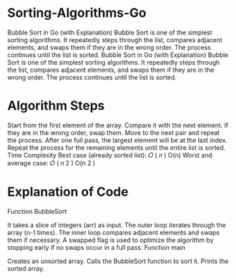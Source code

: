 # Sorting-Algorithms-Go
Bubble Sort in Go (with Explanation) Bubble Sort is one of the simplest sorting algorithms. It repeatedly steps through the list, compares adjacent elements, and swaps them if they are in the wrong order. The process continues until the list is sorted.
Bubble Sort in Go (with Explanation)
Bubble Sort is one of the simplest sorting algorithms. It repeatedly steps through the list, compares adjacent elements, and swaps them if they are in the wrong order. The process continues until the list is sorted.

# Algorithm Steps
Start from the first element of the array.
Compare it with the next element. If they are in the wrong order, swap them.
Move to the next pair and repeat the process.
After one full pass, the largest element will be at the last index.
Repeat the process for the remaining elements until the entire list is sorted.
Time Complexity
Best case (already sorted list): 
𝑂
(
𝑛
)
O(n)
Worst and average case: 
𝑂
(
𝑛
2
)
O(n 
2
 )

# Explanation of Code
Function BubbleSort

It takes a slice of integers (arr) as input.
The outer loop iterates through the array (n-1 times).
The inner loop compares adjacent elements and swaps them if necessary.
A swapped flag is used to optimize the algorithm by stopping early if no swaps occur in a full pass.
Function main

Creates an unsorted array.
Calls the BubbleSort function to sort it.
Prints the sorted array.